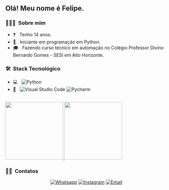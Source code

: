 
<h2> Olá! Meu nome é Felipe.</h2>

<h3> 👨🏻‍💻 &nbsp;Sobre mim </h3>

- ❓ &nbsp; Tenho 14 anos.
- 🤔 &nbsp; Iniciante em programação em Python.
- 🎓 &nbsp; Fazendo curso técnico em automação no Colégio Professor Divino Bernardo Gomes - SESI em Alto Horizonte.

<h3> 🛠 &nbsp;Stack Tecnológico</h3>

- 💻 &nbsp;
  ![Python](https://img.shields.io/badge/-Python-333333?style=flat&logo=python)
- 🔧 &nbsp;
  ![Visual Studio Code](https://img.shields.io/badge/-Visual%20Studio%20Code-333333?style=flat&logo=visual-studio-code&logoColor=007ACC)
  ![Pycharm](https://img.shields.io/badge/-Pycharm-333333?style=flat&logo=pycharm&logoColor=007ACC)


<br/>

<a href="https://github.com/Feliperib09">
  <img height="180em" src="https://github-readme-stats.vercel.app/api?username=Feliperib09&theme=buefy&show_icons=true" />
  <img height="180em" src="https://github-readme-stats.vercel.app/api/top-langs/?username=Feliperib09&theme=buefy&layout=compact" />
</a>

<br/>

<h3> 🤝🏻 &nbsp;Contatos </h3>

<p align="center">
<a href="https://wa.me/5562982128392"><img alt="Whatsapp" src="https://img.shields.io/badge/Whatsapp-(62)%20983241633-blue?style=flat-square&logo=whatsapp"></a>
<a href="https://www.instagram.com/eo.felipe_rib/"><img alt="Instagram" src="https://img.shields.io/badge/Instagram-eo.felipe_rib-blue?style=flat-square&logo=instagram"></a>
<a href="mailto:felipe11rib@gmail.com"><img alt="Email" src="https://img.shields.io/badge/Email-felipe11rib@gmail.com-blue?style=flat-square&logo=gmail"></a>
</p>
